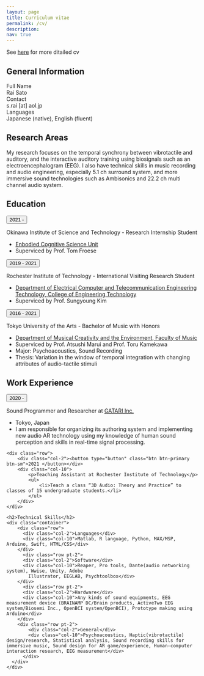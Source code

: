 ```yaml
---
layout: page
title: Curriculum vitae
permalink: /cv/
description: 
nav: true
---
```

See <a href="https://www.dropbox.com/s/wrb1pzwf0hwwrer/cv.pdf?dl=0">here</a> for more ditailed cv

<div class="shadow p-3 mb-5 bg-body rounded">

<h2>General Information</h2>

<div class="container">
  <div class="row pt-2">
    <div class="col-2">Full Name</div>
    <div class="col-10">Rai Sato</div>
  </div>
    <div class="row pt-2">
    <div class="col-2">Contact</div>
    <div class="col-10">s.rai [at] aol.jp</div>
  </div>
    <div class="row pt-2">
    <div class="col-2">Languages</div>
    <div class="col-10">Japanese (native), English (fluent)</div>
  </div>
</div>

</div>

<div class="shadow p-3 mb-5 bg-body rounded">

<h2>Research Areas</h2>

My research focuses on the temporal synchrony between vibrotactile and auditory, and the interactive auditory training using biosignals such as an electroencephalogram (EEG). I also have technical skills in music recording and audio engineering, especially 5.1 ch surround system, and more immersive sound technologies such as Ambisonics and 22.2 ch multi channel audio system.
</div>

<div class="shadow p-3 mb-5 bg-body rounded">

<h2>Education</h2>

<div class="container">
  <div class="row">
    <div class="col-2"><button type="button" class="btn btn-primary btn-sm">2021 -</button></div>
    <div class="col-10">
    <p>Okinawa Institute of Science and Technology - Research Internship Student</p>
    <ul>
        <li><a href="https://groups.oist.jp/ecsu">Enbodied Cognitive Science Unit</a></li>
        <li>Superviced by Prof. Tom Froese</li>
    </ul>
    </div>
  </div>
    <div class="row">
    <div class="col-2"><button type="button" class="btn btn-primary btn-sm">2019 - 2021</button></div>
    <div class="col-10">    
        <p>Rochester Institute of Technology - International Visiting Research Student</p>
        <ul>
            <li><a href="https://www.rit.edu/engineeringtechnology/department-electrical-and-computer-engineering-technology">Department of Electrical Computer and Telecommunication Engineering Technology, College of Engineering Technology</a></li>
            <li>Superviced by Prof. Sungyoung Kim</li>
        </ul>
    </div>
  </div>
    <div class="row">
    <div class="col-2"><button type="button" class="btn btn-primary btn-sm">2016 - 2021</button></div>
    <div class="col-10">
        <p>Tokyo University of the Arts - Bachelor of Music with Honors</p>
        <ul>
            <li><a href="http://mce.geidai.ac.jp/">Department of Musical Creativity and the Environment, Faculty of Music</a></li>
            <li>Superviced by Prof. Atsushi Marui and Prof. Toru Kamekawa</li>
            <li>Major: Psychoacoustics, Sound Recording</li>
            <li>Thesis: Variation in the window of temporal integration with changing attributes of audio-tactile stimuli</li>
        </ul>
    </div>
  </div>
</div>

</div>

<div class="shadow p-3 mb-5 bg-body rounded">

<h2>Work Experience</h2>
<div class="container">
    <div class="row">
        <div class="col-2"><button type="button" class="btn btn-primary btn-sm">2020 - </button></div>
        <div class="col-10">
            <p>Sound Programmer and Researcher at <a href="https://gatari.co.jp/">GATARI Inc.</a></p>
            <ul>
                <li>Tokyo, Japan</li>
                <li>I am responsible for organizing its authoring system and implementing new audio AR technology using my knowledge of human sound perception and skills in real-time signal processing.</li>
            </ul>
        </div>
    </div>

    <div class="row">
        <div class="col-2"><button type="button" class="btn btn-primary btn-sm">2021 </button></div>
        <div class="col-10">
            <p>Teaching Assistant at Rochester Institute of Technology</p>
            <ul>
                <li>Teach a class “3D Audio: Theory and Practice” to classes of 15 undergraduate students.</li>
            </ul>
        </div>
    </div>
</div>
</div>

<div class="shadow p-3 mb-5 bg-body rounded">

    <h2>Technical Skills</h2>
    <div class="container">
        <div class="row">
          <div class="col-2">Languages</div>
          <div class="col-10">Matlab, R language, Python, MAX/MSP, Arduino, Swift, HTML/CSS</div>
        </div>
          <div class="row pt-2">
          <div class="col-2">Software</div>
          <div class="col-10">Reaper, Pro tools, Dante(audio networking system), Wwise, Unity, Adobe
            Illustrator, EEGLAB, Psychtoolbox</div>
        </div>
          <div class="row pt-2">
          <div class="col-2">Hardware</div>
          <div class="col-10">Any kinds of sound equipments, EEG measurement device (BRAINAMP DC/Brain products, ActiveTwo EEG system/Biosemi Inc., OpenBCI system/OpenBCI), Prototype making using Arduino</div>
        </div>
        <div class="row pt-2">
            <div class="col-2">General</div>
            <div class="col-10">Psychoacoustics, Haptic(vibrotactile) design/research, Statistical analysis, Sound recording skills for immersive music, Sound design for AR game/experience, Human-computer interaction research, EEG measurement</div>
          </div>
      </div>
    </div>
